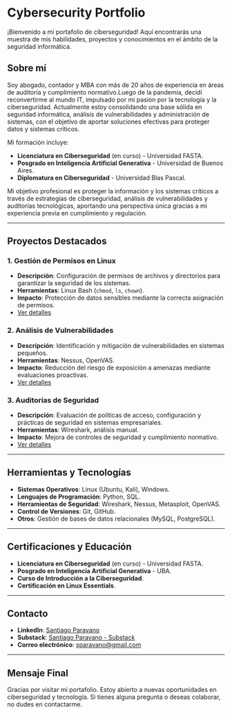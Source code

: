 # Cybersecurity Portfolio

¡Bienvenido a mi portafolio de ciberseguridad! Aquí encontrarás una muestra de mis habilidades, proyectos y conocimientos en el ámbito de la seguridad informática.

## Sobre mí
Soy abogado, contador y MBA con más de 20 años de experiencia en áreas de auditoría y cumplimiento normativo.Luego de la pandemia, decidí reconvertirme al mundo IT, impulsado por mi pasión por la tecnología y la ciberseguridad. Actualmente estoy consolidando una base sólida en seguridad informática, análisis de vulnerabilidades y administración de sistemas, con el objetivo de aportar soluciones efectivas para proteger datos y sistemas críticos.

Mi formación incluye:
- **Licenciatura en Ciberseguridad** (en curso) - Universidad FASTA.
- **Posgrado en Inteligencia Artificial Generativa** - Universidad de Buenos Aires.
- **Diplomatura en Ciberseguridad** - Universidad Blas Pascal.

Mi objetivo profesional es proteger la información y los sistemas críticos a través de estrategias de ciberseguridad, análisis de vulnerabilidades y auditorías tecnológicas, aportando una perspectiva única gracias a mi experiencia previa en cumplimiento y regulación.

---

## Proyectos Destacados
### 1. Gestión de Permisos en Linux
- **Descripción**: Configuración de permisos de archivos y directorios para garantizar la seguridad de los sistemas.
- **Herramientas**: Linux Bash (`chmod`, `ls`, `chown`).
- **Impacto**: Protección de datos sensibles mediante la correcta asignación de permisos.
- [Ver detalles](proyectos/linux_permissions.md)

### 2. Análisis de Vulnerabilidades
- **Descripción**: Identificación y mitigación de vulnerabilidades en sistemas pequeños.
- **Herramientas**: Nessus, OpenVAS.
- **Impacto**: Reducción del riesgo de exposición a amenazas mediante evaluaciones proactivas.
- [Ver detalles](proyectos/vulnerabilities_analysis.md)

### 3. Auditorías de Seguridad
- **Descripción**: Evaluación de políticas de acceso, configuración y prácticas de seguridad en sistemas empresariales.
- **Herramientas**: Wireshark, análisis manual.
- **Impacto**: Mejora de controles de seguridad y cumplimiento normativo.
- [Ver detalles](proyectos/security_audits.md)

---

## Herramientas y Tecnologías
- **Sistemas Operativos**: Linux (Ubuntu, Kali), Windows.
- **Lenguajes de Programación**: Python, SQL.
- **Herramientas de Seguridad**: Wireshark, Nessus, Metasploit, OpenVAS.
- **Control de Versiones**: Git, GitHub.
- **Otros**: Gestión de bases de datos relacionales (MySQL, PostgreSQL).

---

## Certificaciones y Educación
- **Licenciatura en Ciberseguridad** (en curso) - Universidad FASTA.
- **Posgrado en Inteligencia Artificial Generativa** - UBA.
- **Curso de Introducción a la Ciberseguridad**.
- **Certificación en Linux Essentials**.

---

## Contacto
- **LinkedIn**: [Santiago Paravano](https://www.linkedin.com/in/santiago-paravano-1772977a/)
- **Substack**: [Santiago Paravano - Substack](https://substack.com/@santiagoparavano?utm_source=user-menu)
- **Correo electrónico**: [sparavano@gmail.com](mailto:sparavano@gmail.com)

---

## Mensaje Final
Gracias por visitar mi portafolio. Estoy abierto a nuevas oportunidades en ciberseguridad y tecnología. Si tienes alguna pregunta o deseas colaborar, no dudes en contactarme.
